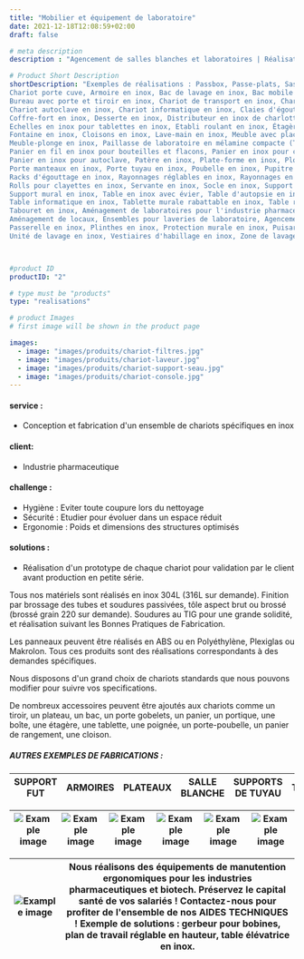 ```yaml
---
title: "Mobilier et équipement de laboratoire"
date: 2021-12-18T12:08:59+02:00
draft: false

# meta description
description : "Agencement de salles blanches et laboratoires | Réalisation de mobilier en inox"

# Product Short Description
shortDescription: "Exemples de réalisations : Passbox, Passe-plats, Sas de transfert, Chariot de transport, Chariot informatique,
Chariot porte cuve, Armoire en inox, Bac de lavage en inox, Bac mobile en inox, Bac de trempage en inox, Banc en inox,
Bureau avec porte et tiroir en inox, Chariot de transport en inox, Chariot de manutention en inox, Chariot de distribution en inox, Chariot de nettoyage en inox, Chariots plate-forme en inox,
Chariot autoclave en inox, Chariot informatique en inox, Claies d'égouttage en inox,
Coffre-fort en inox, Desserte en inox, Distributeur en inox de charlottes ou de lingettes,
Echelles en inox pour tablettes en inox, Etabli roulant en inox, Étagères en inox, Evier en inox,
Fontaine en inox, Cloisons en inox, Lave-main en inox, Meuble avec placards et tiroirs en inox,
Meuble-plonge en inox, Paillasse de laboratoire en mélamine compacte (Trespa), Paillasse en inox,
Panier en fil en inox pour bouteilles et flacons, Panier en inox pour cuve ultra-sons,
Panier en inox pour autoclave, Patère en inox, Plate-forme en inox, Plonge en inox,
Porte manteaux en inox, Porte tuyau en inox, Poubelle en inox, Pupitre en inox, Racks en inox,
Racks d'égouttage en inox, Rayonnages réglables en inox, Rayonnages en inox pour paniers en fil,
Rolls pour clayettes en inox, Servante en inox, Socle en inox, Support bottes en inox pour laverie,
Support mural en inox, Table en inox avec évier, Table d'autopsie en inox, Table élévatrice en inox, Table de pesée en inox, Table de travail en inox,
Table informatique en inox, Tablette murale rabattable en inox, Table roulante en inox,
Tabouret en inox, Aménagement de laboratoires pour l'industrie pharmaceutique,
Aménagement de locaux, Ensembles pour laveries de laboratoire, Agencement de locaux, Butoirs en inox, Caillebotis en inox, Caniveaux en inox, Escalier en inox, Estrade en inox, Garde-corps en inox,
Passerelle en inox, Plinthes en inox, Protection murale en inox, Puisard en inox, Rambarde en inox, 
Unité de lavage en inox, Vestiaires d'habillage en inox, Zone de lavage en inox, Zone de pesée en inox"



#product ID
productID: "2"

# type must be "products"
type: "realisations"

# product Images
# first image will be shown in the product page

images:
  - image: "images/produits/chariot-filtres.jpg"
  - image: "images/produits/chariot-laveur.jpg"
  - image: "images/produits/chariot-support-seau.jpg"
  - image: "images/produits/chariot-console.jpg" 
---
```


#### service :
* Conception et fabrication d'un ensemble de chariots spécifiques en inox
#### client: 
* Industrie pharmaceutique 
#### challenge :
* Hygiène : Eviter toute coupure lors du nettoyage 
* Sécurité : Etudier pour évoluer dans un espace réduit 
* Ergonomie : Poids et dimensions des structures optimisés
  
#### solutions : 
* Réalisation d'un prototype de chaque chariot pour validation par le client avant production en petite série.

Tous nos matériels sont réalisés en inox 304L (316L sur demande). Finition par brossage des tubes et soudures passivées, tôle aspect brut ou brossé (brossé grain 220 sur demande).
Soudures au TIG pour une grande solidité, et réalisation suivant les Bonnes Pratiques de Fabrication.

Les panneaux peuvent être réalisés en ABS ou en Polyéthylène, Plexiglas ou Makrolon. Tous ces produits sont des réalisations correspondants à des demandes spécifiques.

Nous disposons d'un grand choix de chariots standards que nous pouvons modifier pour suivre vos specifications.

De nombreux accessoires peuvent être ajoutés aux chariots comme un tiroir, un plateau, un bac, un porte gobelets, un panier, un portique, une boîte, une étagère, une tablette, une poignée, un porte-poubelle, un panier de rangement, une cloison.  

##### AUTRES EXEMPLES DE FABRICATIONS :

|SUPPORT FUT|ARMOIRES|PLATEAUX|SALLE BLANCHE|SUPPORTS DE TUYAU|TABLES|
|---|---|---|---|---|---|

|![Example image](/images/produits/support-fut.jpg)|![Example image](/images/produits/armoire-de-rangement.jpg)|![Example image](/images/produits/plateau.jpg)|![Example image](/images/produits/salle-blanche.jpg)|![Example image](/images/produits/support-tuyau.jpg)|![Example image](/images/produits/table.jpg)|
|---|---|---|---|---|---|

|![Example image](/images/produits/gerbeur.png)|Nous réalisons des équipements de manutention ergonomiques pour les industries pharmaceutiques et biotech. Préservez le capital santé de vos salariés ! Contactez-nous pour profiter de l'ensemble de nos AIDES TECHNIQUES ! Exemple de solutions : gerbeur pour bobines, plan de travail réglable en hauteur, table élévatrice en inox. | 
|---|---|
